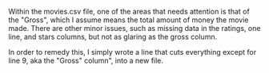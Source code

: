 Within the movies.csv file, one of the areas that needs attention is that of the "Gross", which I assume means the total amount of money the movie made. There are other minor issues, such as missing data in the ratings, one line, and stars columns, but not as glaring as the gross column.

In order to remedy this, I simply wrote a line that cuts everything except for line 9, aka the "Gross" column", into a new file.
